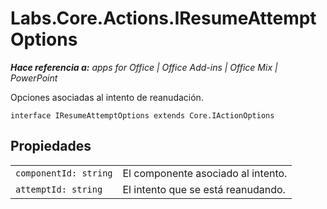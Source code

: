 
# Labs.Core.Actions.IResumeAttemptOptions

 _**Hace referencia a:** apps for Office | Office Add-ins | Office Mix | PowerPoint_

Opciones asociadas al intento de reanudación.

```
interface IResumeAttemptOptions extends Core.IActionOptions
```


## Propiedades


|||
|:-----|:-----|
| `componentId: string`|El componente asociado al intento.|
| `attemptId: string`|El intento que se está reanudando.|
